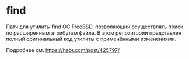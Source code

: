 # find
Патч для утилиты find ОС FreeBSD, позволяющий осуществлять поиск по расширенным атрибутам файла. В этом репозитории представлен полный оригинальный код утилиты с применёнными изменениями.

Подробнее см. https://habr.com/post/425797/
